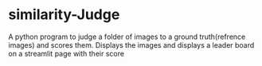 # similarity-Judge
A python program to judge a folder of images to a ground truth(refrence images) and scores them. Displays the images and displays a leader board on a streamlit page with their score
